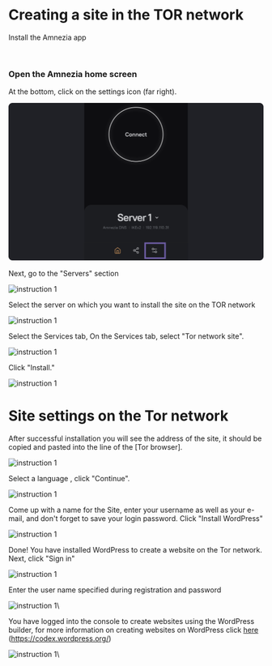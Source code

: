 # Creating a site in the TOR network

Install the Amnezia app

&nbsp;

### Open the Amnezia home screen

At the bottom, click on the settings icon (far right).

![instruction 1](https://raw.githubusercontent.com/Aftershock669/amnezia-open-docs/master/docs/en/instructions/23_create_site_tor/img/cst_en_1.png)

Next, go to the "Servers" section


![instruction 1](https://raw.githubusercontent.com/Aftershock669/amnezia-open-docs/master/docs/en/instructions/23_split_tuneling/img/cst_en_2.png)

Select the server on which you want to install the site on the TOR network

![instruction 1](https://raw.githubusercontent.com/Aftershock669/amnezia-open-docs/master/docs/en/instructions/23_split_tuneling/img/cst_en_3.png)

Select the Services tab, 
On the Services tab, select "Tor network site". 

![instruction 1](https://raw.githubusercontent.com/Aftershock669/amnezia-open-docs/master/docs/en/instructions/23_split_tuneling/img/cst_en_4.png)

Click "Install."

![instruction 1](https://raw.githubusercontent.com/Aftershock669/amnezia-open-docs/master/docs/en/instructions/23_split_tuneling/img/cst_en_5.png)

# Site settings on the Tor network

After successful installation you will see the address of the site, it should be copied and pasted into the line of the [Tor browser].

![instruction 1](https://raw.githubusercontent.com/Aftershock669/amnezia-open-docs/master/docs/en/instructions/23_split_tuneling/img/cst_en_6.png)

Select a language , click "Continue".
  
![instruction 1](https://raw.githubusercontent.com/Aftershock669/amnezia-open-docs/master/docs/en/instructions/23_split_tuneling/img/cst_en_7.png)

Come up with a name for the Site, enter your username as well as your e-mail, and don't forget to save your login password.
Click "Install WordPress"

![instruction 1](https://raw.githubusercontent.com/Aftershock669/amnezia-open-docs/master/docs/en/instructions/23_split_tuneling/img/cst_en_8.png)

Done! You have installed WordPress to create a website on the Tor network. Next, click "Sign in"

![instruction 1](https://raw.githubusercontent.com/Aftershock669/amnezia-open-docs/master/docs/en/instructions/23_split_tuneling/img/cst_en_9.png)

Enter the user name specified during registration and password

![instruction 1](https://raw.githubusercontent.com/Aftershock669/amnezia-open-docs/master/docs/en/instructions/23_split_tuneling/img/cst_en_10.png)\

You have logged into the console to create websites using the WordPress builder, for more information on creating websites on WordPress click [here] (https://codex.wordpress.org/)

![instruction 1](https://raw.githubusercontent.com/Aftershock669/amnezia-open-docs/master/docs/en/instructions/23_split_tuneling/img/cst_en_11.png)\

[amnezia-site-ext-link]: https://amnezia-web-nx1r.vercel.app
[about-int-link]: /about
[Tor]: https://www.torproject.org/
[here]: https://codex.wordpress.org/ 









